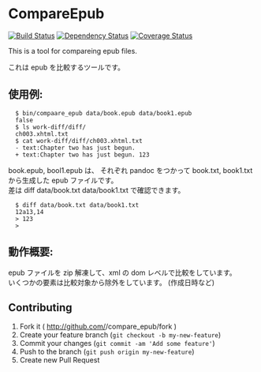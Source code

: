 # CompareEpub

[![Build Status](https://travis-ci.org/katoy/compare_epub.png?branch=master)](https://travis-ci.org/katoy/compare_epub)
[![Dependency Status](https://gemnasium.com/katoy/compare_epub.png)](https://gemnasium.com/katoy/compare_epub)
[![Coverage Status](https://coveralls.io/repos/katoy/compare_epub/badge.png?branch=master)](https://coveralls.io/r/katoy/compare_epub?branch=master)

This is a tool for compareing epub files.

これは  epub を比較するツールです。

使用例:
-------

```
  $ bin/compaare_epub data/book.epub data/book1.epub
  false
  $ ls work-diff/diff/
  ch003.xhtml.txt
  $ cat work-diff/diff/ch003.xhtml.txt
  - text:Chapter two has just begun.
  + text:Chapter two has just begun. 123
```

book.epub, bool1.epub は、 それぞれ pandoc をつかって book.txt, book1.txt から生成した epub ファイルです。  
差は diff data/book.txt data/book1.txt で確認できます。  

```
  $ diff data/book.txt data/book1.txt
  12a13,14
  > 123
  >
```


動作概要:
----------

epub ファイルを zip 解凍して、xml の  dom レベルで比較をしています。  
いくつかの要素は比較対象から除外をしています。 (作成日時など)  


## Contributing

1. Fork it ( http://github.com/<my-github-username>/compare_epub/fork )
2. Create your feature branch (`git checkout -b my-new-feature`)
3. Commit your changes (`git commit -am 'Add some feature'`)
4. Push to the branch (`git push origin my-new-feature`)
5. Create new Pull Request
